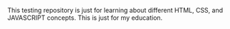 This testing repository is just for learning about different HTML, CSS, and JAVASCRIPT concepts. This is just for my education.
